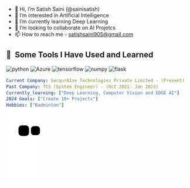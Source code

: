 - 👋 Hi, I’m Satish Saini (@sainisatish)
- 👀 I’m interested in Artificial Intelligence
- 🌱 I’m currently learning Deep Learning
- 💞️ I’m looking to collaborate on AI Projetcs
- 📫 How to reach me - satishsaini905@gmail.com

<h2> 🚀 &nbsp;Some Tools I Have Used and Learned</h2>
<p align="left">
<img src="https://cdn.jsdelivr.net/gh/devicons/devicon/icons/python/python-original-wordmark.svg" alt="python" width="45" height="45"/>
<img src="https://cdn.jsdelivr.net/gh/devicons/devicon/icons/azure/azure-original.svg" alt="Azure" width="45" height="45"/>
<img src="https://cdn.jsdelivr.net/gh/devicons/devicon/icons/tensorflow/tensorflow-original.svg" alt="tensorflow" width="45" height="45"/>
<img src="https://cdn.jsdelivr.net/gh/devicons/devicon/icons/numpy/numpy-original.svg" alt="numpy",width="45" height="45"/>
<img src="https://cdn.jsdelivr.net/gh/devicons/devicon/icons/flask/flask-original.svg" alt="flask",width="45" height="45"/>
</p>

```yaml
Current Company: SecqurAIse Technologies Private Limited - (Present)
Past Company: TCS (System Engineer) - (Oct 2021- Jan 2023)
Currently_learning: ["Deep Learning, Computer Vision and EDGE AI"]
2024 Goals: ["Create 10+ Projects"]
Hobbies: ["Badminton"]


```
![Snake animation](https://github.com/sainisatish/sainisatish/blob/output/github-contribution-grid-snake.svg)


<!---
sainisatish/sainisatish is a ✨ special ✨ repository because its `README.md` (this file) appears on your GitHub profile.
You can click the Preview link to take a look at your changes.
--->
